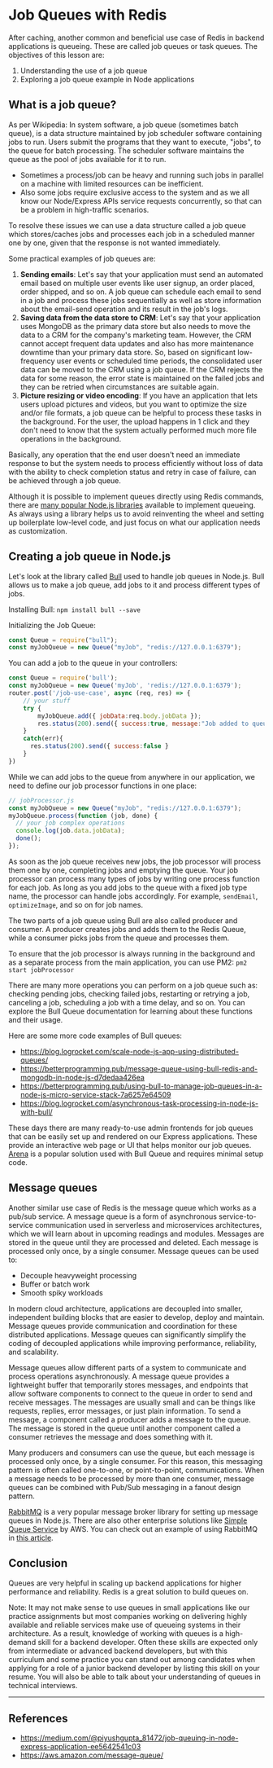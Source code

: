 # Job Queues with Redis

After caching, another common and beneficial use case of Redis in backend applications is queueing. These are called job queues or task queues. The objectives of this lesson are:

1. Understanding the use of a job queue
2. Exploring a job queue example in Node applications

## What is a job queue?

As per Wikipedia: In system software, a job queue (sometimes batch queue), is a data structure maintained by job scheduler software containing jobs to run. Users submit the programs that they want to execute, "jobs", to the queue for batch processing. The scheduler software maintains the queue as the pool of jobs available for it to run.

- Sometimes a process/job can be heavy and running such jobs in parallel on a machine with limited resources can be inefficient.
- Also some jobs require exclusive access to the system and as we all know our Node/Express APIs service requests concurrently, so that can be a problem in high-traffic scenarios.

To resolve these issues we can use a data structure called a job queue which stores/caches jobs and processes each job in a scheduled manner one by one, given that the response is not wanted immediately.

Some practical examples of job queues are:

1. **Sending emails**: Let's say that your application must send an automated email based on multiple user events like user signup, an order placed, order shipped, and so on. A job queue can schedule each email to send in a job and process these jobs sequentially as well as store information about the email-send operation and its result in the job's logs.
2. **Saving data from the data store to CRM**: Let's say that your application uses MongoDB as the primary data store but also needs to move the data to a CRM for the company's marketing team. However, the CRM cannot accept frequent data updates and also has more maintenance downtime than your primary data store. So, based on significant low-frequency user events or scheduled time periods, the consolidated user data can be moved to the CRM using a job queue. If the CRM rejects the data for some reason, the error state is maintained on the failed jobs and they can be retried when circumstances are suitable again.
3. **Picture resizing or video encoding**: If you have an application that lets users upload pictures and videos, but you want to optimize the size and/or file formats, a job queue can be helpful to process these tasks in the background. For the user, the upload happens in 1 click and they don't need to know that the system actually performed much more file operations in the background.

Basically, any operation that the end user doesn't need an immediate response to but the system needs to process efficiently without loss of data with the ability to check completion status and retry in case of failure, can be achieved through a job queue.

Although it is possible to implement queues directly using Redis commands, there are [many popular Node.js libraries](https://openbase.com/categories/js/best-nodejs-job-queues-libraries) available to implement queueing. As always using a library helps us to avoid reinventing the wheel and setting up boilerplate low-level code, and just focus on what our application needs as customization.

## Creating a job queue in Node.js

Let's look at the library called [Bull](https://optimalbits.github.io/bull/) used to handle job queues in Node.js. Bull allows us to make a job queue, add jobs to it and process different types of jobs.

Installing Bull: `npm install bull --save`

Initializing the Job Queue:

```js
const Queue = require("bull");
const myJobQueue = new Queue("myJob", "redis://127.0.0.1:6379");
```

You can add a job to the queue in your controllers:

```js
const Queue = require('bull');
const myJobQueue = new Queue('myJob', 'redis://127.0.0.1:6379');
router.post('/job-use-case', async (req, res) => {
    // your stuff
    try {
        myJobQueue.add({ jobData:req.body.jobData });
        res.status(200).send({ success:true, message:"Job added to queue!"}
    }
    catch(err){
      res.status(200).send({ success:false }
    }
})
```

While we can add jobs to the queue from anywhere in our application, we need to define our job processor functions in one place:

```js
// jobProcessor.js
const myJobQueue = new Queue("myJob", "redis://127.0.0.1:6379");
myJobQueue.process(function (job, done) {
  // your job complex operations
  console.log(job.data.jobData);
  done();
});
```

As soon as the job queue receives new jobs, the job processor will process them one by one, completing jobs and emptying the queue. Your job processor can process many types of jobs by writing one process function for each job. As long as you add jobs to the queue with a fixed job type name, the processor can handle jobs accordingly. For example, `sendEmail`, `optimizeImage`, and so on for job names.

The two parts of a job queue using Bull are also called producer and consumer. A producer creates jobs and adds them to the Redis Queue, while a consumer picks jobs from the queue and processes them.

To ensure that the job processor is always running in the background and as a separate process from the main application, you can use PM2: `pm2 start jobProcessor`

There are many more operations you can perform on a job queue such as: checking pending jobs, checking failed jobs, restarting or retrying a job, canceling a job, scheduling a job with a time delay, and so on. You can explore the Bull Queue documentation for learning about these functions and their usage.

Here are some more code examples of Bull queues:

- https://blog.logrocket.com/scale-node-js-app-using-distributed-queues/
- https://betterprogramming.pub/message-queue-using-bull-redis-and-mongodb-in-node-js-d7dedaa426ea
- https://betterprogramming.pub/using-bull-to-manage-job-queues-in-a-node-js-micro-service-stack-7a6257e64509
- https://blog.logrocket.com/asynchronous-task-processing-in-node-js-with-bull/

These days there are many ready-to-use admin frontends for job queues that can be easily set up and rendered on our Express applications. These provide an interactive web page or UI that helps monitor our job queues. [Arena](https://github.com/bee-queue/arena) is a popular solution used with Bull Queue and requires minimal setup code.

## Message queues

Another similar use case of Redis is the message queue which works as a pub/sub service. A message queue is a form of asynchronous service-to-service communication used in serverless and microservices architectures, which we will learn about in upcoming readings and modules. Messages are stored in the queue until they are processed and deleted. Each message is processed only once, by a single consumer. Message queues can be used to:

- Decouple heavyweight processing
- Buffer or batch work
- Smooth spiky workloads

In modern cloud architecture, applications are decoupled into smaller, independent building blocks that are easier to develop, deploy and maintain. Message queues provide communication and coordination for these distributed applications. Message queues can significantly simplify the coding of decoupled applications while improving performance, reliability, and scalability.

Message queues allow different parts of a system to communicate and process operations asynchronously. A message queue provides a lightweight buffer that temporarily stores messages, and endpoints that allow software components to connect to the queue in order to send and receive messages. The messages are usually small and can be things like requests, replies, error messages, or just plain information. To send a message, a component called a producer adds a message to the queue. The message is stored in the queue until another component called a consumer retrieves the message and does something with it.

Many producers and consumers can use the queue, but each message is processed only once, by a single consumer. For this reason, this messaging pattern is often called one-to-one, or point-to-point, communications. When a message needs to be processed by more than one consumer, message queues can be combined with Pub/Sub messaging in a fanout design pattern.

[RabbitMQ](https://www.rabbitmq.com/) is a very popular message broker library for setting up message queues in Node.js. There are also other enterprise solutions like [Simple Queue Service](https://aws.amazon.com/sqs/) by AWS. You can check out an example of using RabbitMQ in [this article](https://blog.logrocket.com/understanding-message-queuing-systems-using-rabbitmq/).

## Conclusion

Queues are very helpful in scaling up backend applications for higher performance and reliability. Redis is a great solution to build queues on.

Note: It may not make sense to use queues in small applications like our practice assignments but most companies working on delivering highly available and reliable services make use of queueing systems in their architecture. As a result, knowledge of working with queues is a high-demand skill for a backend developer. Often these skills are expected only from intermediate or advanced backend developers, but with this curriculum and some practice you can stand out among candidates when applying for a role of a junior backend developer by listing this skill on your resume. You will also be able to talk about your understanding of queues in technical interviews.

---

## References

- https://medium.com/@piyushgupta_81472/job-queuing-in-node-express-application-ee5642541c03
- https://aws.amazon.com/message-queue/
